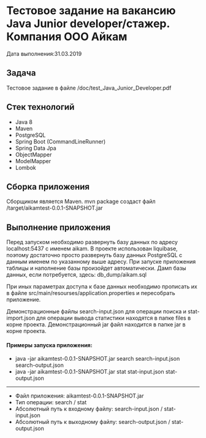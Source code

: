 # Тестовое задание на вакансию Java Junior developer/стажер. Компания ООО Aйкам
Дата выполнения:31.03.2019
## Задача
Тестовое задание в файле /doc/test_Java_Junior_Developer.pdf
## Стек технологий
- Java 8
- Maven
- PostgreSQL
- Spring Boot (CommandLineRunner)
- Spring Data Jpa
- ObjectMapper
- ModelMapper
- Lombok

## Сборка приложения
Сборщиком является Maven.
mvn package создаст файл /target/aikamtest-0.0.1-SNAPSHOT.jar

## Выполнение приложения
Перед запуском необходимо развернуть базу данных по адресу localhost:5437 с именем aikam. 
В проекте использован liquibase, поэтому достаточно просто развернуть базу данных PostgreSQL с данным именем по указанному выше адресу.
При запуске приложения таблицы и наполнение базы произойдет автоматически.
Дамп базы данных, если потребуется, здесь: db_dump/aikam.sql

При иных параметрах доступа к базе данных необходимо прописать их в файле src/main/resourses/application.properties и пересобрать приложение.

Демонстрационные файлы search-input.json для операции поиска и stat-import.json для операции вывода статистики находятся в папке files в корне проекта.
Демонстрационный jar файл находится в папке jar в корне проекта.
#### Примеры запуска приложения:
- java -jar aikamtest-0.0.1-SNAPSHOT.jar search search-input.json search-output.json
- java -jar aikamtest-0.0.1-SNAPSHOT.jar stat stat-input.json stat-output.json

---------
- Файл приложения: aikamtest-0.0.1-SNAPSHOT.jar
- Тип операции: search / stat
- Абсолютный путь к входному файлу: search-input.json / stat-input.json
- Абсолютный путь к выходному файлу: search-output.json / stat-output.json   



 


